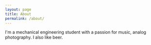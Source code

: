```yaml
---
layout: page
title: About
permalink: /about/
---
```


I'm a mechanical engineering student with a passion for music, analog photography. I also like beer.